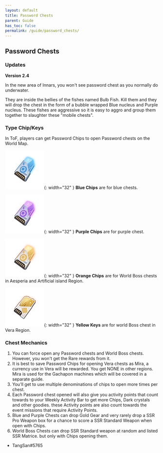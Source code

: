 ```yaml
---
layout: default
title: Password Chests
parent: Guide
has_toc: false
permalink: /guide/password_chests/
---
```


## Password Chests

### Updates

****Version 2.4****

In the new area of Innars, you won't see password chest as you normally do underwater.

They are inside the bellies of the fishes named Bulb Fish. Kill them and they will drop the chest in the form of a bubble wrapped Blue nucleus and Purple nucleus.
These fishes are aggressive so it is easy to aggro and group them together to slaughter these "mobile chests".

### Type Chip/Keys

In ToF, players can get Password Chips to open Password chests on the World Map.

![Type I Chip](images/Icon_Item_Type_I_Chip.webp){: width="32" } **Blue Chips** are for blue chests.

![Type II Chip](images/Icon_Item_Type_II_Chip.webp){: width="32" } **Purple Chips** are for purple chest.

![Type III Chip](images/Icon_Item_Type_III_Chip.webp){: width="32" } **Orange Chips** are for World Boss chests in Aesperia and Artificial island Region.

![Type III Key](images/Icon_Item_Type_III_Key.webp){: width="32" } **Yellow Keys** are for world Boss chest in Vera Region.

### Chest Mechanics

1. You can force open any Password chests and World Boss chests. However, you won't get the Rare rewards from it.
2. It is best to save Password Chips for opening Vera chests as Mira, a currency use in Vera will be rewarded. You get NONE in other regions. Mira is used for the Gachapon machines which will be covered in a separate guide.
3. You'll get to use multiple denominations of chips to open more times per chest.
4. Each Password chest opened will also give you activity points that count towards to your Weekly Activity Bar to get more Chips, Dark crystals and other goodies. these Activity points are also count towards the event missions that require Activity Points.
5. Blue and Purple Chests can drop Gold Gear and very rarely drop a SSR Pro Weapon box for a chance to score a SSR Standard Weapon when open with Chips.
6. World Boss Chests can drop SSR Standard weapon at random and listed SSR Matrice. but only with Chips opening them.

- TangSan#5765
